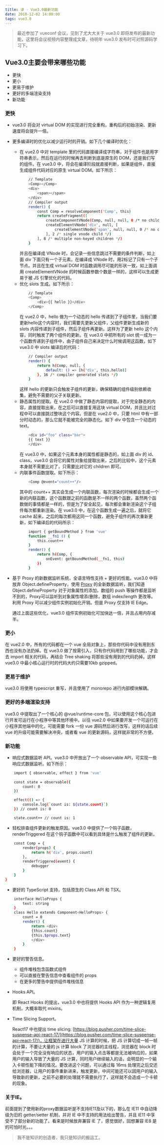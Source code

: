 ```yaml
---
title: 译 - Vue3.0最新功能
date: 2018-12-02 14:00:00
tags: vue3.0
---
```


> 最近参加了 vueconf 会议，见到了尤大大关于 vue3.0 即将发布的最新功能，这里将会议视频内容整理成文章，待明年 vue3.0 发布时可对照源码学习下。

## Vue3.0主要会带来哪些功能

- 更快
- 更小
- 更易于维护
- 更好的多端渲染支持
- 新功能

### 更快
- vue3.0 将会对 virtual DOM 的实现进行完全重构，重构后的初始渲染、更新速度将会提升一倍。
- 更多编译时的优化以减少运行时的开销。如下几个编译时优化：
  - 在 vue2.0 中对 template 里的代码直接编译成字符串，对于组件也是用字符串表示，然后在运行的时候再去判断到底是原生的 DOM，还是我们写的组件。在 vue3.0 中，将会在编译阶段就直接判断，如果是组件，直接生成组件代码对应的原生 virtual DOM。如下所示：
    ```bash
        // Template
        <Comp></Comp>
        <div>
            <span></span>
        </div>
        // Compiler output
        render() {
            const Comp = resolveComponent('Comp', this)
            return createFragment([
                createComponentVNode(Comp, null, null, 0 /* no children */),
                createElementVNode('div', null, [
                    createElementVNode('span', null, null, 0 /* no children */)
                ], 2 /* single vnode child */)
            ], 8 /* multiple non-keyed children */)
        }
    ```
    并且在编译成 VNode 时，会记录一些信息跳过不需要的条件判断，如上面 div 下面只有一个子元素，在编译成 VNode 时，用2标记了只有一个子节点。并且在生成 virtual DOM 时函数调用尽可能的形状一致，如上面调用 createElementVNode 的时候函数参数个数是一样的，这样可以生成更易于被 JS 引擎优化的代码。
  - 优化 slots 生成。如下所示：
    ```bash
        // Template
        <Comp>
            <div>{{ hello }}</div>
        </Comp>
    ```
    在 vue2.0 中，hello 做为一个动态的 hello 传递到了子组件里，当我们要更新hello这个内容时，我们需要先更新父组件，父组件更新生成新的 slots 内容传递到子组件，然后子组件再更新。这样为了更新 hello 这个内容，同时触发了两个组件的更新。在 vue3.0 中把所有的 slot 统一成为一个函数传递到子组件中，由子组件自己来决定什么时候调用这函数，如下 vue3.0 中 slots 编译后的代码：
    ```bash
        // Compiler output
        render() {
            return h(Comp, null, {
                default: () => [h('div', this.hello)]
            }, 16 /* compiler generated slots */)
        }
    ```
    这样 hello 的更新只会触发子组件的更新，确保精确的组件级别依赖收集，避免不需要的父子关联更新。
  - 静态属性的提取。在 vue2.0 中做了静态内容的提取，对于完全静态的内容，直接提取出来，在之后可以直接复用这块 virtual DOM，并且比对过程中可以直接跳过整块这个内容。但是在 vue2.0 中，只要 html 中有一部分时动态的，那么它就不能被完全的静态化。如下 div 中包含一个动态的 text。 
    ```bash
        <div id="foo" class="bar">
        {{ text }}
        </div>
    ```
    在 vue3.0 中，如果这个元素本身的属性都是静态的，如上面 div 的 id、class，vue3.0 会将它的属性对象给提取出来，之后的比较中，这个元素本身就不需要比对了，只需要比对它的 children 即可。
  - 内联事件函数提取。如下所示：
    ```bash
        <Comp @event="count++"/>
    ```
    其中的 count++ 其实会生成一个内联函数，每次渲染的时候都会生成一个新的内联函数，这个函数跟之前的函数是不一样的两个函数，虽然两个函数做的事情都是一样的，但是为了安全起见，每次都会重新渲染这个子组件每次都重新渲染。在 vue3.0 中，在这个函数生成一遍之后，就将它 cache 起来，之后的每次都用这同一个函数，避免子组件的再次重新更新，如下编译后的代码所示：
    ```bash
        import { getBoundMethod } from 'vue'
        function __fn1 () {
            this.count++
        }
        render() {
            return h(Comp, {
                onEvent: getBoundMethod(__fn1, this)
            })
        }
    ```
- 基于 Proxy 的新数据监听系统，全语言特性支持 + 更好的性能。vue3.0 中将放弃 Object.defineProperty，使用 [Proxy](https://developer.mozilla.org/en-US/docs/Web/JavaScript/Reference/Global_Objects/Proxy) 的全新数据监听，我们知道 Object.defineProperty 对于对象属性的添加，数组的 push 等操作都是监听不到的，Proxy可以监听到对象属性增添/删除，数组 index/length 更改等。利用 Proxy 可以减少组件实例初始化开销。但是 Proxy 仅支持 IE Edge。

    通过上面这些优化，vue3.0 组件实例初始化可加快达一倍，并且占用内存减半。

### 更小

在 vue2.0 中，所有的代码都在一个 vue 全局对象上，那些你代码中没有用到东西也没有办法扔掉。在 vue3.0 做了按需引入，只有你代码用到了哪些功能，才会去 import 相关的代码，再结合 Tree shaking 将那些没有用到的代码扔掉。这样 vue3.0 中最小核心运行时的代码大约只需要10kb gzipped。
### 更易于维护

vue3.0 将使用 typescript 重写，并且使用了 monorepo 进行内部模块解耦。
### 更好的多端渲染支持

   vue3.0 中提取出了一个核心的 @vue/runtime-core 包，可以使用这个核心包进行开发可运行在小程序中等其他环境中。以往 vue2.0 中如果要开发一个可运行在小程序其他端中的化，可能需要 fork 一份 vue 源码然后进行改写，这样的话后续 vue 的升级可能需要解决冲突，或者看 vue 的更新源码，这样就非常的不方便。
### 新功能
- 响应式数据监听 API。vue3.0 中开放出了一个 observable API，可实现一些响应式数据监听。如下所示：
```bash
    import { observable, effect } from 'vue'
    
    const state = observable({
        count: 0
    })

    effect(() => {
        console.log(`count is: ${state.count}`)
    }) // count is: 0

    state.count++ // count is: 1
```
- 轻松排查组件更新的触发原因。vue3.0 中提供了一个钩子函数，renderTriggered 在这个钩子函数中可以看到具体是什么触发了组件的更新。
```bash
    const Comp = {
        render(props) {
            return h('div', props.count)
        },
        renderTriggered(event) {
            debugger
        }
    }
}
```
- 更好的 TypeScript 支持，包括原生的 Class API 和 TSX。
```bash
    interface HelloProps {
        text: string
    }
    class Hello extends Component<HelloProps> {
        count = 0
        render() {
            return <div>
            {this.count}
            {this.$props.text}
            </div>
        } 
    }
```
- 更好的警告信息。
    - 组件堆栈包含函数式组件
    - 可以直接在警告信息中查看组件的 props
    - 在更多的警告中提供组件堆栈信息
- Hooks API。

    即 React Hooks 的提出，vue3.0 中也将提供 Hooks API 作为一种逻辑复用机制，大概率取代 mixins。
- Time Slicing Support。

    React17 中也提出 time slicing: [https://blog.pusher.com/time-slice-suspense-api-react-17/](https://blog.pusher.com/time-slice-suspense-api-react-17/)，让框架在进行大量 JS 计算的时候，把 JS 计算切成一帧一帧的计算，不要让大量的 js 计算 block 了浏览器的主线程，浏览器在 block 时会处于一个完全没有响应的状态，用户的输入点击等都是无法被响应的，如果用户的输入导致了大量的 JS 计算，同时用户继续输入的话，会明显的一个输入卡顿性能下降的情况。要改进这个问题，可以通过每 16ms 处理完之后交还给浏览器，让用户的事件重新进来，触发更新，中间可能还可以因用户的输入导致新的更新，之前不必要的处理就不需要执行了，这样就不会造成一个卡顿的现象。

### 关于IE。

前面提到了使用新的proxy数据监听是不支持IE11及以下的，那么在 IE11 中自动降级为旧的 getter/setter 机制，并对 IE 中不支持的用法给出警告，并且 IE11 中享受不了部分新的功能了。看来是时候放弃兼容 IE 了，感觉很好，回想兼容 IE8 是的可怕时光。。。

> 我不是知识的创造者，我只是知识的搬运工。